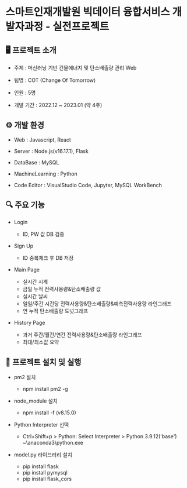 # 스마트인재개발원 빅데이터 융합서비스 개발자과정 - 실전프로젝트


## 🖥 프로젝트 소개
- 주제 : 머신러닝 기반 건물에너지 및 탄소배출량 관리 Web

- 팀명 : COT (Change Of Tomorrow)

- 인원 : 5명

- 개발 기간 : 2022.12 ~ 2023.01 (약 4주)


## ⚙ 개발 환경
- Web : Javascript, React

- Server : Node.js(v16.17.1), Flask

- DataBase : MySQL

- MachineLearning : Python

- Code Editor : VisualStudio Code, Jupyter, MySQL WorkBench


## 🔍 주요 기능
- Login
  - ID, PW 값 DB 검증

- Sign Up
  - ID 중복체크 후 DB 저장

- Main Page
  - 실시간 시계
  - 금일 누적 전력사용량&탄소배출량 값
  - 실시간 날씨
  - 일일/주간 시간당 전력사용량&탄소배출량&예측전력사용량 라인그래프
  - 연 누적 탄소배출량 도넛그래프

- History Page
  - 과거 주간/월간/연간 전력사용량&탄소배출량 라인그래프
  - 최대/최소값 요약


## 🔁 프로젝트 설치 및 실행
- pm2 설치
  - npm install pm2 -g

- node_module 설치
  - npm install -f (v8.15.0)

- Python Interpreter 선택
  - Ctrl+Shift+p > Python: Select Interpreter > Python 3.9.12('base') ~\anaconda3\python.exe

- model.py 라이브러리 설치
  - pip install flask
  - pip install pymysql
  - pip install flask_cors
